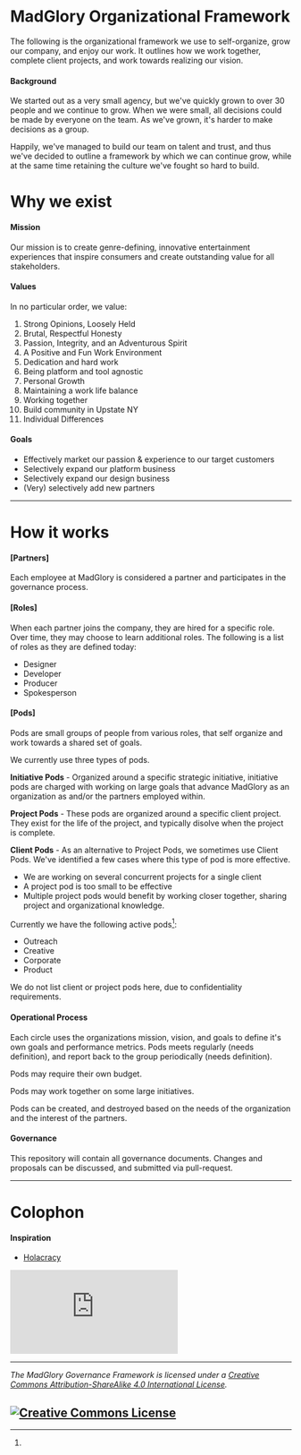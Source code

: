 # MadGlory Organizational Framework

The following is the organizational framework we use to self-organize, grow our company,
and enjoy our work. It outlines how we work together, complete client projects,
and work towards realizing our vision.

#### Background
We started out as a very small agency, but we've quickly grown to over 30 people
and we continue to grow.  When we were small, all decisions could be made by everyone
on the team.  As we've grown, it's harder to make decisions as a group.

Happily, we've managed to build our team on talent and trust, and thus we've
decided to outline a framework by which we can continue grow, while at the same
time retaining the culture we've fought so hard to build.

# Why we exist

#### Mission
Our mission is to create genre-defining, innovative entertainment experiences that inspire consumers and create outstanding value for all stakeholders.

#### Values
In no particular order, we value: 

  1. Strong Opinions, Loosely Held
  1. Brutal, Respectful Honesty
  1. Passion, Integrity, and an Adventurous Spirit
  1. A Positive and Fun Work Environment
  1. Dedication and hard work
  1. Being platform and tool agnostic
  1. Personal Growth
  1. Maintaining a work life balance
  1. Working together
  1. Build community in Upstate NY
  1. Individual Differences

#### Goals

  * Effectively market our passion & experience to our target customers
  * Selectively expand our platform business
  * Selectively expand our design business
  * (Very) selectively add new partners
  
---

# How it works

#### [Partners]

Each employee at MadGlory is considered a partner and participates in the governance
process.

#### [Roles]

When each partner joins the company, they are hired for a specific role.  Over time, they
may choose to learn additional roles.  The following is a list of roles as they
are defined today:

  * Designer
  * Developer
  * Producer
  * Spokesperson

#### [Pods]

Pods are small groups of people from various roles, that self organize and work
towards a shared set of goals.

We currently use three types of pods.

**Initiative Pods** - Organized around a specific strategic initiative, initiative pods
are charged with working on large goals that advance MadGlory as an organization as
and/or the partners employed within.

**Project Pods** - These pods are organized around a specific client project.  They
exist for the life of the project, and typically disolve when the project is complete.

**Client Pods** - As an alternative to Project Pods, we sometimes use Client Pods.  We've identified
a few cases where this type of pod is more effective.
  * We are working on several concurrent projects for a single client
  * A project pod is too small to be effective
  * Multiple project pods would benefit by working closer together, sharing project and organizational knowledge.

Currently we have the following active pods[^1]:

  * Outreach
  * Creative
  * Corporate
  * Product

[^1]:
We do not list client or project pods here, due to confidentiality requirements.

#### Operational Process

Each circle uses the organizations mission, vision, and goals to define it's own
goals and performance metrics.  Pods meets regularly (needs definition), and report back to the group
periodically (needs definition).

Pods may require their own budget.

Pods may work together on some large initiatives.

Pods can be created, and destroyed based on the needs of the organization and
the interest of the partners.

#### Governance

This repository will contain all governance documents.  Changes and proposals
can be discussed, and submitted via pull-request.

---

# Colophon

#### Inspiration

  * [Holacracy](https://github.com/holacracyone/Holacracy-Constitution)

[![Analytics](https://ga-beacon.appspot.com/UA-33396402-12/governance/README.md?pixel)](https://github.com/igrigorik/ga-beacon)

---
*_The MadGlory Governance Framework is licensed under a <a rel="license" href="http://creativecommons.org/licenses/by-sa/4.0/">Creative Commons Attribution-ShareAlike 4.0 International License</a>._*

<a rel="license" href="http://creativecommons.org/licenses/by-sa/4.0/" target="_blank"><img alt="Creative Commons License" style="border-width:0" src="https://i.creativecommons.org/l/by-sa/4.0/88x31.png" /></a>
---

